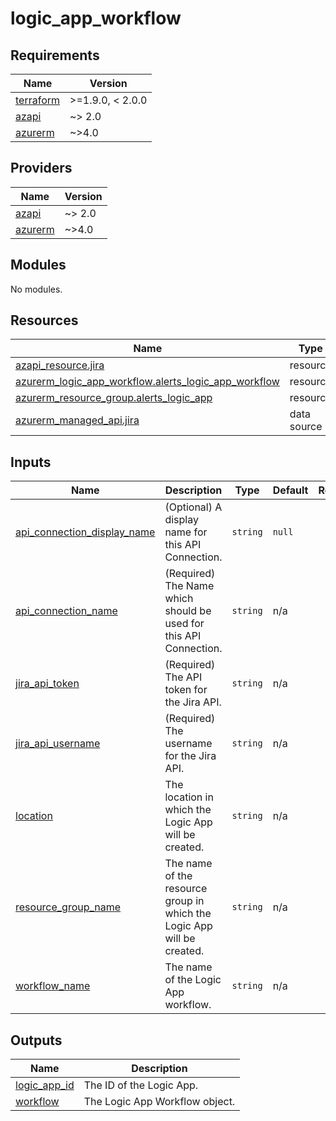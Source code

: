# logic_app_workflow

<!-- BEGIN_TF_DOCS -->
## Requirements

| Name | Version |
|------|---------|
| <a name="requirement_terraform"></a> [terraform](#requirement\_terraform) | >=1.9.0, < 2.0.0 |
| <a name="requirement_azapi"></a> [azapi](#requirement\_azapi) | ~> 2.0 |
| <a name="requirement_azurerm"></a> [azurerm](#requirement\_azurerm) | ~>4.0 |

## Providers

| Name | Version |
|------|---------|
| <a name="provider_azapi"></a> [azapi](#provider\_azapi) | ~> 2.0 |
| <a name="provider_azurerm"></a> [azurerm](#provider\_azurerm) | ~>4.0 |

## Modules

No modules.

## Resources

| Name | Type |
|------|------|
| [azapi_resource.jira](https://registry.terraform.io/providers/azure/azapi/latest/docs/resources/resource) | resource |
| [azurerm_logic_app_workflow.alerts_logic_app_workflow](https://registry.terraform.io/providers/hashicorp/azurerm/latest/docs/resources/logic_app_workflow) | resource |
| [azurerm_resource_group.alerts_logic_app](https://registry.terraform.io/providers/hashicorp/azurerm/latest/docs/resources/resource_group) | resource |
| [azurerm_managed_api.jira](https://registry.terraform.io/providers/hashicorp/azurerm/latest/docs/data-sources/managed_api) | data source |

## Inputs

| Name | Description | Type | Default | Required |
|------|-------------|------|---------|:--------:|
| <a name="input_api_connection_display_name"></a> [api\_connection\_display\_name](#input\_api\_connection\_display\_name) | (Optional) A display name for this API Connection. | `string` | `null` | no |
| <a name="input_api_connection_name"></a> [api\_connection\_name](#input\_api\_connection\_name) | (Required) The Name which should be used for this API Connection. | `string` | n/a | yes |
| <a name="input_jira_api_token"></a> [jira\_api\_token](#input\_jira\_api\_token) | (Required) The API token for the Jira API. | `string` | n/a | yes |
| <a name="input_jira_api_username"></a> [jira\_api\_username](#input\_jira\_api\_username) | (Required) The username for the Jira API. | `string` | n/a | yes |
| <a name="input_location"></a> [location](#input\_location) | The location in which the Logic App will be created. | `string` | n/a | yes |
| <a name="input_resource_group_name"></a> [resource\_group\_name](#input\_resource\_group\_name) | The name of the resource group in which the Logic App will be created. | `string` | n/a | yes |
| <a name="input_workflow_name"></a> [workflow\_name](#input\_workflow\_name) | The name of the Logic App workflow. | `string` | n/a | yes |

## Outputs

| Name | Description |
|------|-------------|
| <a name="output_logic_app_id"></a> [logic\_app\_id](#output\_logic\_app\_id) | The ID of the Logic App. |
| <a name="output_workflow"></a> [workflow](#output\_workflow) | The Logic App Workflow object. |
<!-- END_TF_DOCS -->
